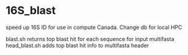 # 16S_blast
speed up 16S ID
for use in compute Canada. Change db for local HPC

blast.sh returns top blast hit for each sequence for input multifasta
head_blast.sh adds top blast hit info to multifasta header
